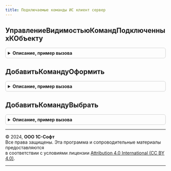 ```yaml
---
title: Подключаемые команды ИС клиент сервер
---
```



## УправлениеВидимостьюКомандПодключенныхКОбъекту
<details style="margin: 1em 0; padding: 0.5em; border: 1px solid #ccc; border-radius: 6px;">

<summary style="font-weight: bold; cursor: pointer;">Описание, пример вызова</summary>

```bsl

// Вставить вызов в точках изменения видимости команд (групп команд) по документу-основанию
//
// Параметры:
//   Форма  - ФормаКлиентскогоПриложения     - форма-источник вызова.
//
Процедура УправлениеВидимостьюКомандПодключенныхКОбъекту(Форма) Экспорт
```

Пример вызова
```bsl
ПодключаемыеКомандыИСКлиентСервер.УправлениеВидимостьюКомандПодключенныхКОбъекту(Форма) 
```
</details>

## ДобавитьКомандуОформить
<details style="margin: 1em 0; padding: 0.5em; border: 1px solid #ccc; border-radius: 6px;">

<summary style="font-weight: bold; cursor: pointer;">Описание, пример вызова</summary>

```bsl

// Добавить команду в подменю "Оформить".
//
// Параметры:
//  СтруктураКоманд - Структура - Структура команд:
//   * ОформитьИС - Массив Из См. ОписаниеКоманды - команды оформления основания
//   * ВыбратьИС  - Массив Из См. ОписаниеКоманды - команды выбора основания
//  ИмяМетаданныхДокумента - Строка - Имя метаданных документа
//  ПредставлениеМетаданныхДокумента - Строка - Представление метаданных документа
//  СтрокаФункциональныхОпций - Строка - Строка функциональных опций
Процедура ДобавитьКомандуОформить(СтруктураКоманд, ИмяМетаданныхДокумента, ПредставлениеМетаданныхДокумента, СтрокаФункциональныхОпций = "") Экспорт
```

Пример вызова
```bsl
ПодключаемыеКомандыИСКлиентСервер.ДобавитьКомандуОформить(СтруктураКоманд, ИмяМетаданныхДокумента, ПредставлениеМетаданныхДокумента, СтрокаФункциональныхОпций);
```
</details>

## ДобавитьКомандуВыбрать
<details style="margin: 1em 0; padding: 0.5em; border: 1px solid #ccc; border-radius: 6px;">

<summary style="font-weight: bold; cursor: pointer;">Описание, пример вызова</summary>

```bsl

// Добавить команду в подменю "Выбрать".
//
// Параметры:
//  СтруктураКоманд - Структура - Структура команд:
//   * ОформитьИС - Массив Из См. ОписаниеКоманды - команды оформления основания
//   * ВыбратьИС  - Массив Из См. ОписаниеКоманды - команды выбора основания
//  ИмяМетаданныхДокумента - Строка - Имя метаданных документа
//  ПредставлениеМетаданныхДокумента - Строка - Представление метаданных документа
//  СтрокаФункциональныхОпций - Строка - Строка функциональных опций
Процедура ДобавитьКомандуВыбрать(СтруктураКоманд, ИмяМетаданныхДокумента, ПредставлениеМетаданныхДокумента, СтрокаФункциональныхОпций = "") Экспорт
```

Пример вызова
```bsl
ПодключаемыеКомандыИСКлиентСервер.ДобавитьКомандуВыбрать(СтруктураКоманд, ИмяМетаданныхДокумента, ПредставлениеМетаданныхДокумента, СтрокаФункциональныхОпций);
```
</details>

---

© 2024, **ООО 1С-Софт**  
Все права защищены. Эта программа и сопроводительные материалы предоставляются  
в соответствии с условиями лицензии [Attribution 4.0 International (CC BY 4.0)](https://creativecommons.org/licenses/by/4.0/legalcode).

---
